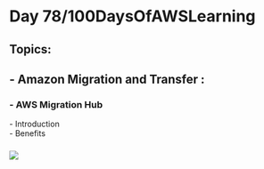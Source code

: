<h1> Day 78/100DaysOfAWSLearning </h1>
<h2> Topics: </h2>

 <h2>  - Amazon Migration and Transfer : </h2>

<h3> - AWS Migration Hub</h3>
         - Introduction <br>
         - Benefits <br> 
         
     
         
  <h3>   </h3>
       

<img src = "https://github.com/thetechgirlgita/100-days-of-aws-learning/blob/master/Images/Day77/77.jpg?raw=true">

